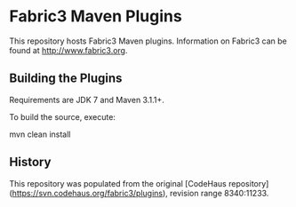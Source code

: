 Fabric3 Maven Plugins
=====================

This repository hosts Fabric3 Maven plugins. Information on Fabric3 can be found at http://www.fabric3.org.


Building the Plugins
------------------------

Requirements are JDK 7 and Maven 3.1.1+.

To build the source, execute:

mvn clean install


History
-------------------------
This repository was populated from the original [CodeHaus repository] (https://svn.codehaus.org/fabric3/plugins), revision range 8340:11233.

